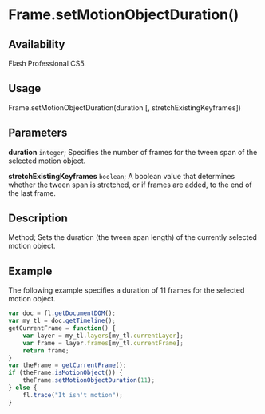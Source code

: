 # Frame.setMotionObjectDuration()

## Availability

Flash Professional CS5.

## Usage

Frame.setMotionObjectDuration(duration [, stretchExistingKeyframes])

## Parameters

**duration** `integer`; Specifies the number of frames for the tween span of the selected motion object.

**stretchExistingKeyframes** `boolean`; A boolean value that determines whether the tween span is stretched, or if frames are added, to the end of the last frame.

## Description

Method; Sets the duration (the tween span length) of the currently selected motion object.

## Example

The following example specifies a duration of 11 frames for the selected motion object.

```javascript
var doc = fl.getDocumentDOM();
var my_tl = doc.getTimeline();
getCurrentFrame = function() {
    var layer = my_tl.layers[my_tl.currentLayer];
    var frame = layer.frames[my_tl.currentFrame];
    return frame;
}
var theFrame = getCurrentFrame();
if (theFrame.isMotionObject()) {
    theFrame.setMotionObjectDuration(11);
} else {
    fl.trace("It isn't motion");
}
```
